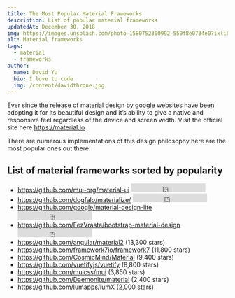 ```yaml
---
title: The Most Popular Material Frameworks
description: List of popular material frameworks
updatedAt: December 30, 2018
img: https://images.unsplash.com/photo-1580752300992-559f8e0734e0?ixlib=rb-1.2.1&ixid=eyJhcHBfaWQiOjEyMDd9&auto=format&fit=crop&w=634&q-60
alt: Material frameworks
tags:
  - material
  - frameworks
author:
  name: David Yu
  bio: I love to code
  img: /content/davidthrone.jpg
---
```


Ever since the release of material design by google websites have been adopting it for its beautiful design and it’s ability to give a native and responsive feel regardless of the device and screen width. Visit the official site here https://material.io

There are numerous implementations of this design philosophy here are the most popular ones out there.

## List of material frameworks sorted by popularity

- https://github.com/mui-org/material-ui <iframe src="https://ghbtns.com/github-btn.html?user=mui-org&repo=material-ui&type=star&count=true" frameborder="0" scrolling="0" width="170px" height="20px"></iframe>
- https://github.com/dogfalo/materialize/ <iframe src="https://ghbtns.com/github-btn.html?user=dogfalo&repo=materialize&type=star&count=true" frameborder="0" scrolling="0" width="170px" height="20px"></iframe>
- https://github.com/google/material-design-lite <iframe src="https://ghbtns.com/github-btn.html?user=google&repo=material-design-lite&type=star&count=true" frameborder="0" scrolling="0" width="170px" height="20px"></iframe>
- https://github.com/FezVrasta/bootstrap-material-design <iframe src="https://ghbtns.com/github-btn.html?user=FezVrasta&repo=bootstrap-material-design&type=star&count=true" frameborder="0" scrolling="0" width="170px" height="20px"></iframe>
- https://github.com/angular/material2 (13,300 stars)
- https://github.com/framework7io/framework7 (11,800 stars)
- https://github.com/CosmicMind/Material (9,400 stars)
- https://github.com/vuetifyjs/vuetify (8,800 stars)
- https://github.com/muicss/mui (3,850 stars)
- https://github.com/Daemonite/material (2,400 stars)
- https://github.com/lumapps/lumX (2,000 stars)
